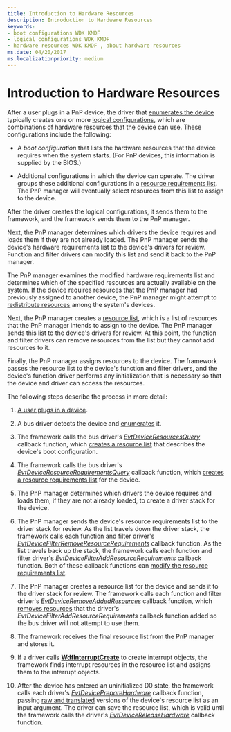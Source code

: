 ```yaml
---
title: Introduction to Hardware Resources
description: Introduction to Hardware Resources
keywords:
- boot configurations WDK KMDF
- logical configurations WDK KMDF
- hardware resources WDK KMDF , about hardware resources
ms.date: 04/20/2017
ms.localizationpriority: medium
---
```


# Introduction to Hardware Resources


After a user plugs in a PnP device, the driver that [enumerates the device](enumerating-the-devices-on-a-bus.md) typically creates one or more [logical configurations](../kernel/hardware-resources.md#ddk-logical-configurations-kg), which are combinations of hardware resources that the device can use. These configurations include the following:

-   A *boot configuration* that lists the hardware resources that the device requires when the system starts. (For PnP devices, this information is supplied by the BIOS.)

-   Additional configurations in which the device can operate. The driver groups these additional configurations in a [resource requirements list](../kernel/hardware-resources.md). The PnP manager will eventually select resources from this list to assign to the device.

After the driver creates the logical configurations, it sends them to the framework, and the framework sends them to the PnP manager.

Next, the PnP manager determines which drivers the device requires and loads them if they are not already loaded. The PnP manager sends the device's hardware requirements list to the device's drivers for review. Function and filter drivers can modify this list and send it back to the PnP manager.

The PnP manager examines the modified hardware requirements list and determines which of the specified resources are actually available on the system. If the device requires resources that the PnP manager had previously assigned to another device, the PnP manager might attempt to [redistribute resources](handling-requests-to-stop-a-device.md#redistributing-resources) among the system's devices.

Next, the PnP manager creates a [resource list](../kernel/hardware-resources.md), which is a list of resources that the PnP manager intends to assign to the device. The PnP manager sends this list to the device's drivers for review. At this point, the function and filter drivers can remove resources from the list but they cannot add resources to it.

Finally, the PnP manager assigns resources to the device. The framework passes the resource list to the device's function and filter drivers, and the device's function driver performs any initialization that is necessary so that the device and driver can access the resources.

The following steps describe the process in more detail:

1.  [A user plugs in a device](a-user-plugs-in-a-device.md).

2.  A bus driver detects the device and [enumerates](enumerating-the-devices-on-a-bus.md) it.

3.  The framework calls the bus driver's [*EvtDeviceResourcesQuery*](/windows-hardware/drivers/ddi/wdfpdo/nc-wdfpdo-evt_wdf_device_resources_query) callback function, which [creates a resource list](creating-a-resource-list-for-a-boot-configuration.md) that describes the device's boot configuration.

4.  The framework calls the bus driver's [*EvtDeviceResourceRequirementsQuery*](/windows-hardware/drivers/ddi/wdfpdo/nc-wdfpdo-evt_wdf_device_resource_requirements_query) callback function, which [creates a resource requirements list](creating-a-resource-requirements-list.md) for the device.

5.  The PnP manager determines which drivers the device requires and loads them, if they are not already loaded, to create a driver stack for the device.

6.  The PnP manager sends the device's resource requirements list to the driver stack for review. As the list travels down the driver stack, the framework calls each function and filter driver's [*EvtDeviceFilterRemoveResourceRequirements*](/windows-hardware/drivers/ddi/wdffdo/nc-wdffdo-evt_wdf_device_filter_resource_requirements) callback function. As the list travels back up the stack, the framework calls each function and filter driver's [*EvtDeviceFilterAddResourceRequirements*](/windows-hardware/drivers/ddi/wdffdo/nc-wdffdo-evt_wdf_device_filter_resource_requirements) callback function. Both of these callback functions can [modify the resource requirements list](modifying-a-resource-requirements-list.md).

7.  The PnP manager creates a resource list for the device and sends it to the driver stack for review. The framework calls each function and filter driver's [*EvtDeviceRemoveAddedResources*](/windows-hardware/drivers/ddi/wdffdo/nc-wdffdo-evt_wdf_device_remove_added_resources) callback function, which [removes resources](modifying-a-resource-list.md) that the driver's *EvtDeviceFilterAddResourceRequirements* callback function added so the bus driver will not attempt to use them.

8.  The framework receives the final resource list from the PnP manager and stores it.

9.  If a driver calls [**WdfInterruptCreate**](/windows-hardware/drivers/ddi/wdfinterrupt/nf-wdfinterrupt-wdfinterruptcreate) to create interrupt objects, the framework finds interrupt resources in the resource list and assigns them to the interrupt objects.

10. After the device has entered an uninitialized D0 state, the framework calls each driver's [*EvtDevicePrepareHardware*](/windows-hardware/drivers/ddi/wdfdevice/nc-wdfdevice-evt_wdf_device_prepare_hardware) callback function, passing [raw and translated](raw-and-translated-resources.md) versions of the device's resource list as an input argument. The driver can save the resource list, which is valid until the framework calls the driver's [*EvtDeviceReleaseHardware*](/windows-hardware/drivers/ddi/wdfdevice/nc-wdfdevice-evt_wdf_device_release_hardware) callback function.

 

